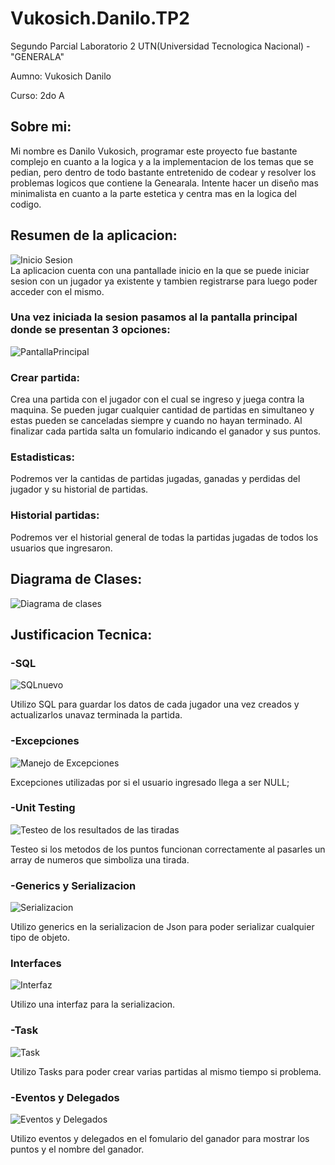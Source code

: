 # Vukosich.Danilo.TP2

Segundo Parcial Laboratorio 2 UTN(Universidad Tecnologica Nacional) - "GENERALA"

Aumno: Vukosich Danilo 

Curso: 2do A 

## Sobre mi:
Mi nombre es Danilo Vukosich, programar este proyecto fue bastante complejo en cuanto a la logica y a la implementacion de los temas que se pedian, pero dentro de todo bastante entretenido de codear y resolver los problemas logicos que contiene la Genearala. Intente hacer un diseño mas minimalista en cuanto a la parte estetica y centra mas en la logica del codigo.

## Resumen de la aplicacion:


  ![Inicio Sesion](https://github.com/danilovukosich/Vukosich.Danilo.TP2/assets/86834937/b8e98600-5661-4a11-9bda-3463cc6676d8)  
  La aplicacion cuenta con una pantallade inicio en la que se puede iniciar sesion con un jugador ya existente y tambien registrarse para luego poder acceder con el mismo.


  ### Una vez iniciada la sesion pasamos al la pantalla principal donde se presentan 3 opciones:

  ![PantallaPrincipal](https://github.com/danilovukosich/Vukosich.Danilo.TP2/assets/86834937/f9dde5a0-16d4-4141-bbfb-e88a278b67a3)


  ### Crear partida: 
  Crea una partida con el jugador con el cual se ingreso y juega contra la maquina. Se pueden jugar cualquier cantidad de partidas en simultaneo y estas pueden se canceladas siempre y cuando no hayan terminado. Al finalizar cada partida salta un fomulario indicando el ganador y sus puntos.

  ### Estadisticas: 
  Podremos ver la cantidas de partidas jugadas, ganadas y perdidas del jugador y su historial de partidas.

  ### Historial partidas: 
  Podremos ver el historial general de todas la partidas jugadas de todos los usuarios que ingresaron.

## Diagrama de Clases:

![Diagrama de clases](https://github.com/danilovukosich/Vukosich.Danilo.TP2/assets/86834937/60ef4b1e-5c18-46b8-87ba-c3002cfdbafd)

## Justificacion Tecnica:



### -SQL

![SQLnuevo](https://github.com/danilovukosich/Vukosich.Danilo.TP2/assets/86834937/4f26aad3-a806-45bd-a2df-1e2b02c5cbfc)

Utilizo SQL para guardar los datos de cada jugador una vez creados y actualizarlos unavaz terminada la partida.

### -Excepciones

![Manejo de Excepciones](https://github.com/danilovukosich/Vukosich.Danilo.TP2/assets/86834937/0eafcf45-2471-4610-8fb9-65ae0591bb1d)

Excepciones utilizadas por si el usuario ingresado llega a ser NULL;

### -Unit Testing

![Testeo de los resultados de las tiradas](https://github.com/danilovukosich/Vukosich.Danilo.TP2/assets/86834937/3422b244-f637-4040-8c60-a20b465e59e9)

Testeo si los metodos de los puntos funcionan correctamente al pasarles un array de numeros que simboliza una tirada.

### -Generics y Serializacion

![Serializacion](https://github.com/danilovukosich/Vukosich.Danilo.TP2/assets/86834937/f9b9762a-3565-498b-aea5-523bec7597c4)

Utilizo generics en la serializacion de Json para poder serializar cualquier tipo de objeto. 

### Interfaces

![Interfaz](https://github.com/danilovukosich/Vukosich.Danilo.TP2/assets/86834937/3ad4802b-e186-4b8b-9940-becaf5a186dd)

Utilizo una interfaz para la serializacion.


### -Task

![Task](https://github.com/danilovukosich/Vukosich.Danilo.TP2/assets/86834937/5bdd3ad2-735f-4052-8594-d01da497d098)

Utilizo Tasks para poder crear varias partidas al mismo tiempo si problema.

### -Eventos y Delegados

![Eventos y Delegados](https://github.com/danilovukosich/Vukosich.Danilo.TP2/assets/86834937/953bc0c0-1e31-4825-80fb-b8d7a8f2db5d)

Utilizo eventos y delegados en el fomulario del ganador para mostrar los puntos y el nombre del ganador.



















